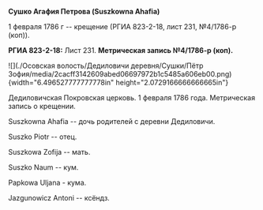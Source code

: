 **Сушко Агафия Петрова (Suszkowna Ahafia)**

1 февраля 1786 г -- крещение (РГИА 823-2-18, лист 231, №4/1786-р (коп)).

**РГИА 823-2-18:** Лист 231. **Метрическая запись №4/1786-р (коп).**

![](./Осовская волость/Дедиловичи деревня/Сушки/Пётр Зофия/media/2cacff3142609abed06697972b1c5485a606eb00.png){width="6.496527777777778in"
height="2.0729166666666665in"}

Дедиловичская Покровская церковь. 1 февраля 1786 года. Метрическая
запись о крещении.

Suszkowna Ahafia -- дочь родителей с деревни Дедиловичи.

Suszko Piotr -- отец.

Suszkowa Zofija -- мать.

Suszko Naum -- кум.

Papkowa Uljana - кума.

Jazgunowicz Antoni -- ксёндз.
